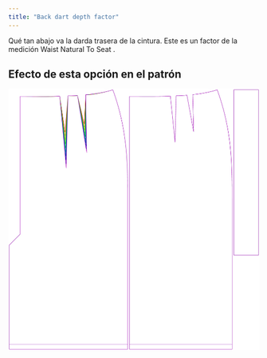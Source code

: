```yaml
---
title: "Back dart depth factor"
---
```


Qué tan abajo va la darda trasera de la cintura. Este es un factor de la medición Waist Natural To Seat .

## Efecto de esta opción en el patrón

![Esta imagen muestra el efecto de esta opción superponiendo varias variantes que tienen un valor diferente para esta opción](penelope_backdartdepthfactor_sample.svg "Efecto de esta opción en el patrón")
